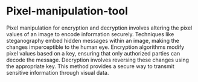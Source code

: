 # Pixel-manipulation-tool
Pixel manipulation for encryption and decryption involves altering the pixel values of an image to encode information securely. Techniques like steganography embed hidden messages within an image, making the changes imperceptible to the human eye. Encryption algorithms modify pixel values based on a key, ensuring that only authorized parties can decode the message. Decryption involves reversing these changes using the appropriate key. This method provides a secure way to transmit sensitive information through visual data.
